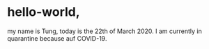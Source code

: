# hello-world,

my name is Tung, today is the 22th of March 2020. I am currently in quarantine because auf COVID-19.

